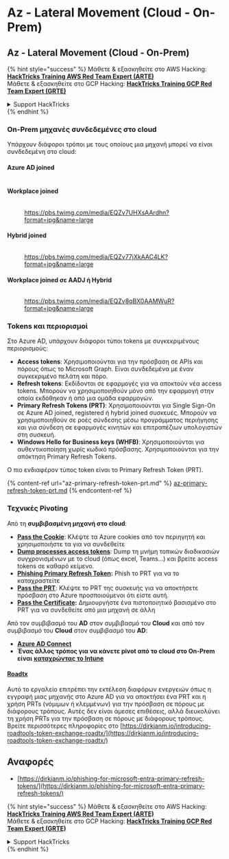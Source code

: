 # Az - Lateral Movement (Cloud - On-Prem)

## Az - Lateral Movement (Cloud - On-Prem)

{% hint style="success" %}
Μάθετε & εξασκηθείτε στο AWS Hacking:<img src="../../../.gitbook/assets/image (1) (1) (1).png" alt="" data-size="line">[**HackTricks Training AWS Red Team Expert (ARTE)**](https://training.hacktricks.xyz/courses/arte)<img src="../../../.gitbook/assets/image (1) (1) (1).png" alt="" data-size="line">\
Μάθετε & εξασκηθείτε στο GCP Hacking: <img src="../../../.gitbook/assets/image (2).png" alt="" data-size="line">[**HackTricks Training GCP Red Team Expert (GRTE)**<img src="../../../.gitbook/assets/image (2).png" alt="" data-size="line">](https://training.hacktricks.xyz/courses/grte)

<details>

<summary>Support HackTricks</summary>

* Ελέγξτε τα [**σχέδια συνδρομής**](https://github.com/sponsors/carlospolop)!
* **Εγγραφείτε στην** 💬 [**ομάδα Discord**](https://discord.gg/hRep4RUj7f) ή στην [**ομάδα telegram**](https://t.me/peass) ή **ακολουθήστε** μας στο **Twitter** 🐦 [**@hacktricks\_live**](https://twitter.com/hacktricks_live)**.**
* **Μοιραστείτε κόλπα hacking υποβάλλοντας PRs στα** [**HackTricks**](https://github.com/carlospolop/hacktricks) και [**HackTricks Cloud**](https://github.com/carlospolop/hacktricks-cloud) github repos.

</details>
{% endhint %}

### On-Prem μηχανές συνδεδεμένες στο cloud

Υπάρχουν διάφοροι τρόποι με τους οποίους μια μηχανή μπορεί να είναι συνδεδεμένη στο cloud:

#### Azure AD joined

<figure><img src="../../../.gitbook/assets/image (259).png" alt=""><figcaption></figcaption></figure>

#### Workplace joined

<figure><img src="../../../.gitbook/assets/image (222).png" alt=""><figcaption><p><a href="https://pbs.twimg.com/media/EQZv7UHXsAArdhn?format=jpg&#x26;name=large">https://pbs.twimg.com/media/EQZv7UHXsAArdhn?format=jpg&#x26;name=large</a></p></figcaption></figure>

#### Hybrid joined

<figure><img src="../../../.gitbook/assets/image (178).png" alt=""><figcaption><p><a href="https://pbs.twimg.com/media/EQZv77jXkAAC4LK?format=jpg&#x26;name=large">https://pbs.twimg.com/media/EQZv77jXkAAC4LK?format=jpg&#x26;name=large</a></p></figcaption></figure>

#### Workplace joined σε AADJ ή Hybrid

<figure><img src="../../../.gitbook/assets/image (252).png" alt=""><figcaption><p><a href="https://pbs.twimg.com/media/EQZv8qBX0AAMWuR?format=jpg&#x26;name=large">https://pbs.twimg.com/media/EQZv8qBX0AAMWuR?format=jpg&#x26;name=large</a></p></figcaption></figure>

### Tokens και περιορισμοί <a href="#tokens-and-limitations" id="tokens-and-limitations"></a>

Στο Azure AD, υπάρχουν διάφοροι τύποι tokens με συγκεκριμένους περιορισμούς:

* **Access tokens**: Χρησιμοποιούνται για την πρόσβαση σε APIs και πόρους όπως το Microsoft Graph. Είναι συνδεδεμένα με έναν συγκεκριμένο πελάτη και πόρο.
* **Refresh tokens**: Εκδίδονται σε εφαρμογές για να αποκτούν νέα access tokens. Μπορούν να χρησιμοποιηθούν μόνο από την εφαρμογή στην οποία εκδόθηκαν ή από μια ομάδα εφαρμογών.
* **Primary Refresh Tokens (PRT)**: Χρησιμοποιούνται για Single Sign-On σε Azure AD joined, registered ή hybrid joined συσκευές. Μπορούν να χρησιμοποιηθούν σε ροές σύνδεσης μέσω προγράμματος περιήγησης και για σύνδεση σε εφαρμογές κινητών και επιτραπέζιων υπολογιστών στη συσκευή.
* **Windows Hello for Business keys (WHFB)**: Χρησιμοποιούνται για αυθεντικοποίηση χωρίς κωδικό πρόσβασης. Χρησιμοποιούνται για την απόκτηση Primary Refresh Tokens.

Ο πιο ενδιαφέρον τύπος token είναι το Primary Refresh Token (PRT).

{% content-ref url="az-primary-refresh-token-prt.md" %}
[az-primary-refresh-token-prt.md](az-primary-refresh-token-prt.md)
{% endcontent-ref %}

### Τεχνικές Pivoting

Από τη **συμβιβασμένη μηχανή στο cloud**:

* [**Pass the Cookie**](az-pass-the-cookie.md): Κλέψτε τα Azure cookies από τον περιηγητή και χρησιμοποιήστε τα για να συνδεθείτε
* [**Dump processes access tokens**](az-processes-memory-access-token.md): Dump τη μνήμη τοπικών διαδικασιών συγχρονισμένων με το cloud (όπως excel, Teams...) και βρείτε access tokens σε καθαρό κείμενο.
* [**Phishing Primary Refresh Token**](az-phishing-primary-refresh-token-microsoft-entra.md)**:** Phish το PRT για να το καταχραστείτε
* [**Pass the PRT**](pass-the-prt.md): Κλέψτε το PRT της συσκευής για να αποκτήσετε πρόσβαση στο Azure προσποιούμενοι ότι είστε αυτή.
* [**Pass the Certificate**](az-pass-the-certificate.md)**:** Δημιουργήστε ένα πιστοποιητικό βασισμένο στο PRT για να συνδεθείτε από μια μηχανή σε άλλη

Από τον συμβιβασμό του **AD** στον συμβιβασμό του **Cloud** και από τον συμβιβασμό του **Cloud** στον συμβιβασμό του **AD**:

* [**Azure AD Connect**](azure-ad-connect-hybrid-identity/)
* **Ένας άλλος τρόπος για να κάνετε pivot από το cloud στο On-Prem είναι** [**καταχρώντας το Intune**](../az-services/intune.md)

#### [Roadtx](https://github.com/dirkjanm/ROADtools)

Αυτό το εργαλείο επιτρέπει την εκτέλεση διαφόρων ενεργειών όπως η εγγραφή μιας μηχανής στο Azure AD για να αποκτήσει ένα PRT και η χρήση PRTs (νόμιμων ή κλεμμένων) για την πρόσβαση σε πόρους με διάφορους τρόπους. Αυτές δεν είναι άμεσες επιθέσεις, αλλά διευκολύνει τη χρήση PRTs για την πρόσβαση σε πόρους με διάφορους τρόπους. Βρείτε περισσότερες πληροφορίες στο [https://dirkjanm.io/introducing-roadtools-token-exchange-roadtx/](https://dirkjanm.io/introducing-roadtools-token-exchange-roadtx/)

## Αναφορές

* [https://dirkjanm.io/phishing-for-microsoft-entra-primary-refresh-tokens/](https://dirkjanm.io/phishing-for-microsoft-entra-primary-refresh-tokens/)

{% hint style="success" %}
Μάθετε & εξασκηθείτε στο AWS Hacking:<img src="../../../.gitbook/assets/image (1) (1) (1).png" alt="" data-size="line">[**HackTricks Training AWS Red Team Expert (ARTE)**](https://training.hacktricks.xyz/courses/arte)<img src="../../../.gitbook/assets/image (1) (1) (1).png" alt="" data-size="line">\
Μάθετε & εξασκηθείτε στο GCP Hacking: <img src="../../../.gitbook/assets/image (2).png" alt="" data-size="line">[**HackTricks Training GCP Red Team Expert (GRTE)**<img src="../../../.gitbook/assets/image (2).png" alt="" data-size="line">](https://training.hacktricks.xyz/courses/grte)

<details>

<summary>Support HackTricks</summary>

* Ελέγξτε τα [**σχέδια συνδρομής**](https://github.com/sponsors/carlospolop)!
* **Εγγραφείτε στην** 💬 [**ομάδα Discord**](https://discord.gg/hRep4RUj7f) ή στην [**ομάδα telegram**](https://t.me/peass) ή **ακολουθήστε** μας στο **Twitter** 🐦 [**@hacktricks\_live**](https://twitter.com/hacktricks_live)**.**
* **Μοιραστείτε κόλπα hacking υποβάλλοντας PRs στα** [**HackTricks**](https://github.com/carlospolop/hacktricks) και [**HackTricks Cloud**](https://github.com/carlospolop/hacktricks-cloud) github repos.

</details>
{% endhint %}

